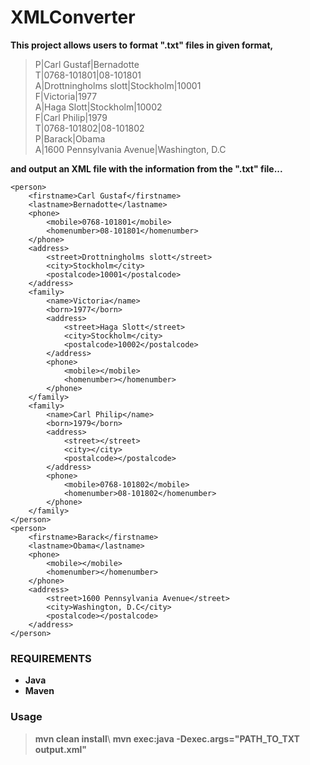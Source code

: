 
# XMLConverter

**This project allows users to format ".txt" files in given format,**

> P|Carl Gustaf|Bernadotte\
> T|0768-101801|08-101801\
> A|Drottningholms slott|Stockholm|10001\
> F|Victoria|1977\
> A|Haga Slott|Stockholm|10002\
> F|Carl Philip|1979\
> T|0768-101802|08-101802\
> P|Barack|Obama\
> A|1600 Pennsylvania Avenue|Washington, D.C

**and output an XML file with the information from the ".txt" file...**
 
>
> <people>
    <person>
        <firstname>Carl Gustaf</firstname>
        <lastname>Bernadotte</lastname>
        <phone>
            <mobile>0768-101801</mobile>
            <homenumber>08-101801</homenumber>
        </phone>
        <address>
            <street>Drottningholms slott</street>
            <city>Stockholm</city>
            <postalcode>10001</postalcode>
        </address>
        <family>
            <name>Victoria</name>
            <born>1977</born>
            <address>
                <street>Haga Slott</street>
                <city>Stockholm</city>
                <postalcode>10002</postalcode>
            </address>
            <phone>
                <mobile></mobile>
                <homenumber></homenumber>
            </phone>
        </family>
        <family>
            <name>Carl Philip</name>
            <born>1979</born>
            <address>
                <street></street>
                <city></city>
                <postalcode></postalcode>
            </address>
            <phone>
                <mobile>0768-101802</mobile>
                <homenumber>08-101802</homenumber>
            </phone>
        </family>
    </person>
    <person>
        <firstname>Barack</firstname>
        <lastname>Obama</lastname>
        <phone>
            <mobile></mobile>
            <homenumber></homenumber>
        </phone>
        <address>
            <street>1600 Pennsylvania Avenue</street>
            <city>Washington, D.C</city>
            <postalcode></postalcode>
        </address>
    </person>
 </people>


### REQUIREMENTS

* **Java**
* **Maven**

### Usage 

> **mvn clean install**\ 
> **mvn exec:java -Dexec.args="PATH_TO_TXT output.xml"**  


